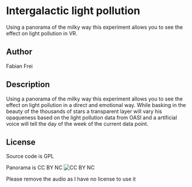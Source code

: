 # Intergalactic light pollution
Using a panorama of the milky way this experiment allows you to see the effect on light pollution in VR.

## Author
Fabian Frei

## Description
Using a panorama of the milky way this experiment allows you to see the effect on light pollution in a direct and emotional way. While basking in the beauty of the thousands of stars a transparent layer will vary his opaqueness based on the light pollution data from OASI and a artificial voice will tell the day of the week of the current data point. 

## License
Source code is GPL

Panorama is CC BY NC
![CC BY NC](https://apod.nasa.gov/apod/image/1105/3000_CC_BY-NC.jpg)

Please remove the audio as I have no license to use it
